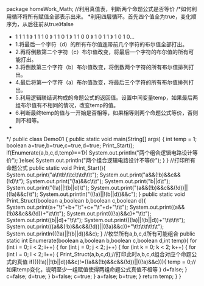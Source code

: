 package homeWork_Math;
//利用真值表，判断两个命题公式是否等价
/*如何利用循环将所有赋值全部表示出来。
*利用四层循环。首先四个值全为true，变化顺序为，从后往前从true》false
* 1 1 1 1 》 1 1 1 0 》 1 1 0 1 》 1 1 0 0 》 1 0 1 1 》 1 0 1 0...
* 1.将最后一个字符（d）的所有布尔值连带前几个字符的布尔值全部打出。
* 2.再将倒数第二个字符（c）布尔值改变，将最后一个字符的布尔值的所有可能打出。
* 3.将倒数第三个字符（b）布尔值改变，将倒数两个字符的所有布尔值排列打出。
* 4.最后将第一个字符（a）布尔值改变，将最后三个字符的所有布尔值排列打出。
* 5.利用逻辑联结词构成的命题公式的返回值。设置中间变量temp，如果最后两组布尔值有不相同的情况，改变temp的值。
* 6.判断最终temp的值与一开始是否相等，如果相等则两个命题公式等价，否则则不相等。
*
*/
public class Demo01 {
    public static void main(String[] args) {
        int temp = 1;
    boolean a=true,b=true,c=true,d=true;
        Print_Start();
        if(Enumerate(a,b,c,d,temp)==1){
            System.out.println("两个组合逻辑电路设计等价");
        }else{
            System.out.println("两个组合逻辑电路设计不等价");
        }
    }
    //打印所有命题公式
    public static void Print_Start(){
        System.out.print("a\t\tb\t\tc\t\td\t\t");
        System.out.print("a&&(!b)&&c&&(!d)\t");
        System.out.print("(!a)&&c\t\t");
        System.out.print("b||d\t");
        System.out.print("(!a)||!(b||d)\t");
        System.out.print("(a&&(!b)&&c&&(!d))||((!a)&&c)\t");
        System.out.println("((!a)||!(b||d))&&c");
    }
    public static void Print_Struct(boolean a,boolean b,boolean c,boolean d){
        System.out.print(a+"\t"+b+"\t"+c+"\t"+d+"\t\t");
        System.out.print((a&&(!b)&&c&&(!d))+"\t\t\t");
        System.out.print(((!a)&&c)+"\t\t");
        System.out.print((b||d)+"\t\t");
        System.out.print(((!a)||!(b||d))+"\t\t\t\t");
        System.out.print(((a&&(!b)&&c&&(!d))||((!a)&&c))+"\t\t\t\t\t\t\t");
        System.out.println(((!a)||!(b||d))&&c);
    }
    //枚举所有a,b,c,d所有可能组合
    public static int Enumerate(boolean a,boolean b,boolean c,boolean d,int temp){
        for (int i = 0; i < 2; i++) {
            for (int j = 0; j < 2; j++) {
                for (int k = 0; k < 2; k++) {
                    for (int l = 0; l < 2; l++) {
                        Print_Struct(a,b,c,d);//打印此时a,b,c,d组合对应个命题公式的真值
                        if((((!a)||!(b||d))&&c)!=((a&&(!b)&&c&&(!d))||((!a)&&c))){
                            temp = 0;//如果temp变化，说明至少一组赋值使得两组命题公式真值不相等
                        }
                        d=false;
                    }
                    c=false;
                    d=true;
                }
                b=false;
                c=true;
            }
            a=false;
            b=true;
        }
        return temp;
    }
}
